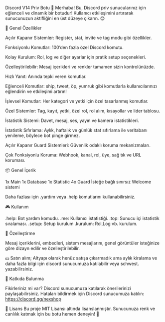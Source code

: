 Discord V14 Priv Botu 🎨
Merhaba! Bu, Discord priv sunucularınız için eğlenceli ve dinamik bir botudur! Kullanıcı etkileşimini artırarak sunucunuzun aktifliğini en üst düzeye çıkarın. 😊

🚀 Genel Özellikler

Açılır Kapanır Sistemler: Register, stat, invite ve tag modu gibi özellikler.

Fonksiyonlu Komutlar: 100’den fazla özel Discord komutu.

Kolay Kurulum: Rol, log ve diğer ayarlar için pratik setup seçenekleri.

Özelleştirilebilir: Mesaj içerikleri ve renkler tamamen sizin kontrolünüzde.

Hızlı Yanıt: Anında tepki veren komutlar.

Eğlenceli Komutlar: ship, tweet, öp, yumruk gibi komutlarla kullanıcılarınızı eğlendirin ve etkileşimi artırın!

İşlevsel Komutlar: Her kategori ve yetki için özel tasarlanmış komutlar.

Özel Sistemler: Tag, kayıt, yetki, özel rol, rol alım, kısayollar ve lider tablosu.

İstatistik Sistemi: Davet, mesaj, ses, yayın ve kamera istatistikleri.

İstatistik Sıfırlama: Aylık, haftalık ve günlük stat sıfırlama ile veritabanı yenileme, böylece bot pinge girmez.

Açılır Kapanır Guard Sistemleri: Güvenlik odaklı koruma mekanizmaları.

Çok Fonksiyonlu Koruma: Webhook, kanal, rol, üye, sağ tık ve URL koruması.

📦 Genel İçerik

1x Main
1x Database
1x Statistic
4x Guard
İsteğe bağlı sınırsız Welcome sistemi

Daha fazlası için .yardım veya .help komutlarını kullanabilirsiniz.

🎮 Kullanım

.help: Bot yardım komudu.
.me: Kullanıcı istatistiği.
.top: Sunucu içi istatistik sıralaması.
.setup: Setup kurulum 
.kurulum: Rol,Log vb. kurulum.


🎨 Özelleştirme

Mesaj içeriklerini, embedleri, sistem mesajlarını, genel görüntüler isteğinize göre dizayn edilir ve özelleştirilebilir.

💵 Satın alım; Altyapı olarak henüz satışa çıkarmadık ama aylık kiralama ve daha fazla bilgi için discord sunucumuza katılabilir veya schwest. yazabilirsiniz.

🤝 Katkıda Bulunma

Fikirleriniz mi var? Discord sunucumuza katılarak önerilerinizi paylaşabilirsiniz.
Hataları bildirmek için Discord sunucumuza katılın: https://discord.gg/nexshop

📜 Lisans
Bu proje MIT Lisansı altında lisanslanmıştır.
Sunucunuza renk ve canlılık katmak için bu botu hemen deneyin! 🎉
